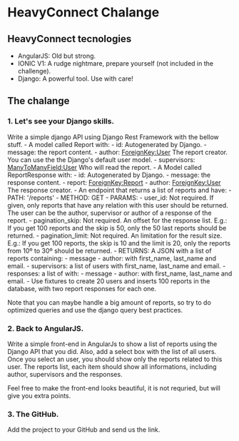 # HeavyConnect Chalange


## HeavyConnect tecnologies

 * AngularJS: Old but strong.
 * IONIC V1: A rudge nightmare, prepare yourself (not included in the challenge).
 * Django: A powerful tool. Use with care! 


## The chalange

### 1. Let's see your Django skills.

Write a simple django API using Django Rest Framework with the bellow stuff.
    - A model called Report with:
        - id: Autogenerated by Django.
        - message: <TextField> the report content.
        - author: <ForeignKey:User> The report creator. You can use the the Django's default user model.
        - supervisors: <ManyToManyField:User> Who will read the report.
    - A Model called ReportResponse with:
        - id: Autogenerated by Django.
        - message: <TextField> the response content.
        - report: <ForeignKey:Report>
        - author: <ForeignKey:User> The response creator.
    - An endpoint that returns a list of reports and have:
        - PATH: '/reports'
        - METHOD: GET
        - PARAMS: 
            - user_id: <int> Not required. If given, only reports that have any relation with this user should be returned. The user can be the author, supervisor or author of a response of the report.
            - pagination_skip: <int> Not required. An offset for the response list. E.g.: If you get 100 reports and the skip is 50, only the 50 last reports should be returned.
            - pagination_limit: <int> Not required. An limitation for the result size. E.g.: If you get 100 reports, the skip is 10 and the limit is 20, only the reports from 10º to 30º should be returned.
        - RETURNS: A JSON with a list of reports containing:
            - message
            - author: with first_name, last_name and email.
            - supervisors: a list of users with first_name, last_name and email.
            - responses: a list of <ReportResponse> with:
                - message
                - author: with first_name, last_name and email.
    - Use fixtures to create 20 users and inserts 100 reports in the database, with two report responses for each one.

Note that you can maybe handle a big amount of reports, so try to do optimized queries and use the django query best practices.

### 2. Back to AngularJS.

Write a simple front-end in AngularJs to show a list of reports using the Django API that you did. Also, add a select box with the list of all users. Once you select an user, you should show only the reports related to this user. The reports list, each item should show all informations, including author, supervisors and the responses.

Feel free to make the front-end looks beautiful, it is not requried, but will give you extra points.

### 3. The GitHub.

Add the project to your GitHub and send us the link. 